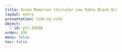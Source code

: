 ```yaml
---
title: Ocean Memories (Circular Low Table Black XL)
layout: entry
presentation: side-by-side
object:
  - id: ptl-24698
order: 436
menu: false
toc: false
---
```

